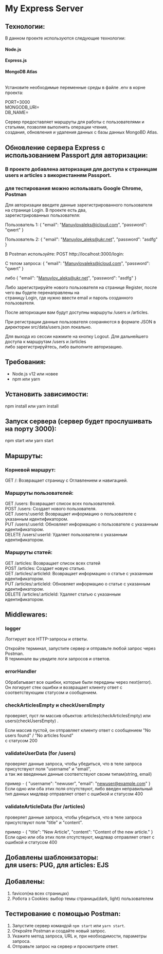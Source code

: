 # My Express Server

## Технологии:
В данном проекте используются следующие технологии:<br>
#### Node.js<br>

#### Express.js<br>

#### MongoDB Atlas<br><br>

Установите необходимые переменные среды в файле .env в корне проекта:<br>

PORT=3000<br>
MONGODB_URI=<br>
DB_NAME=<br>

Сервер предоставляет маршруты для работы с пользователями и статьями, позволяя выполнять операции чтения,<br>
создания, обновления и удаления данных c базы данных MongoBD Atlas.

## Обновление сервера Express с использованием Passport для авторизации:

### В проекте добавлена авторизация для доступа к страницам users и articles з використанням Passport.

### для тестирования можно использвать Google Chrome, Postman

Для авторизации введите данные зарегистрированного пользователя на странице Login. В проекте есть два,<br>
зарегистрированных пользователя:

Пользователь 1:
{
  "email": "Manuylovaleks@icloud.com",
  "password": "qwert"
}

Пользователь 2:
{
  "email": "Manuylov_aleks@ukr.net",
  "password": "asdfg"
}

В Postman используйте: POST http://localhost:3000/login:

С телом запроса:
{
"email": "Manuylovaleks@icloud.com",
"password": "qwert"
}

либо
{
"email": "Manuylov_aleks@ukr.net",
"password": "asdfg"
}

Либо зарегистрируйте нового пользователя на странице Register, после чего вы будете перенаправлены на <br>
страницу Login, где нужно ввести email и пароль созданного пользователя.

После авторизации вам будут доступны маршруты /users и /articles.<br>

При регистрации данные пользователя сохраняются в формате JSON в директории src/data/users.json локально.

Для выхода из сессии нажмите на кнопку Logout. Для дальнейшего доступа к маршрутам /users и /articles<br>
либо зарегистрируйтесь, либо выполните авторизацию.

## Требования:

- Node.js v12 или новее<br>
- npm или yarn

## Установить зависимости:

npm install или yarn install

## Запуск сервера (cервер будет прослушивать на порту 3000):

npm start или yarn start

## Маршруты:

### Корневой маршрут:

GET /: Возвращает страницу с Оглавлением и навигацией.

### Маршруты пользователей:

GET /users: Возвращает список всех пользователей.<br>
POST /users: Создает нового пользователя.<br>
GET /users/:userId: Возвращает информацию о пользователе с указанным идентификатором.<br>
PUT /users/:userId: Обновляет информацию о пользователе с указанным идентификатором.<br>
DELETE /users/:userId: Удаляет пользователя с указанным идентификатором.<br>

### Маршруты статей:

GET /articles: Возвращает список всех статей <br>
POST /articles: Создает новую статью.<br>
GET /articles/:articleId: Возвращает информацию о статье с указанным идентификатором.<br>
PUT /articles/:articleId: Обновляет информацию о статье с указанным идентификатором.<br>
DELETE /articles/:articleId: Удаляет статью с указанным идентификатором.<br>

## Middlewares:

### logger

Логгирует все HTTP-запросы и ответы.<br>

Откройте терминал, запустите сервер и отправьте любой запрос через Postman.<br>
В терминале вы увидите логи запросов и ответов.<br>

### errorHandler

Обрабатывает все ошибки, которые были переданы через next(error).<br>
Он логирует стек ошибки и возвращает клиенту ответ с соответствующим статусом и сообщением.<br>

### checkArticlesEmpty и checkUsersEmpty

проверяет, пуст ли массив обьектов: articles(checkArticlesEmpty) или users(checkUsersEmpty) .<br>

Если массив пустой, он отправляет клиенту ответ с сообщением "No users found" / "No articles found"<br>
c статусом 200

### validateUserData (for /users)

проверяет данные запроса, чтобы убедиться, что в теле запроса присутствуют поля "username" и "email",<br>
а так же введенные данные соответствуют своим типам(string, email)

пример - {
"username": "newuser",
"email": "newuser@example.com"
}
Если одно или оба этих поля отсутствуют, либо введен неправильный тип данных мидлвар отправляет ответ с ошибкой и статусом 400<br>

### validateArticleData (for /articles)

проверяет данные запроса, чтобы убедиться, что в теле запроса присутствуют поля "title" и "content".<br>

пример - {
"title": "New Article",
"content": "Content of the new article."
}
Если одно или оба этих поля отсутствуют, мидлвар отправляет ответ с ошибкой и статусом 400<br>

## Добавлены шаблонизаторы:<br> для users: PUG, для articles: EJS

## Добавлены:<br>

1. favicon(на всех страницах)<br>
2. Робота з Cookies: выбор темы страницы(dark, light) пользователем

## Тестирование с помощью Postman:

1. Запустите сервер командой `npm start` или `yarn start`.<br>
2. Откройте Postman и создайте новый запрос.<br>
3. Укажите метод запроса, URL и, при необходимости, параметры запроса.<br>
4. Отправьте запрос на сервер и просмотрите ответ.<br>
